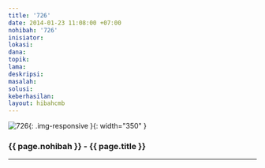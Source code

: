 ```yaml
---
title: '726'
date: 2014-01-23 11:08:00 +07:00
nohibah: '726'
inisiator:
lokasi:
dana:
topik:
lama:
deskripsi:
masalah:
solusi:
keberhasilan:
layout: hibahcmb
---
```


![726](/static/img/hibahcmb/726.png){: .img-responsive }{: width="350" }

### {{ page.nohibah }} - {{ page.title }}

---
